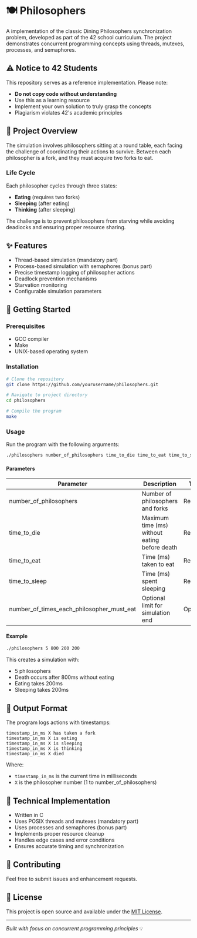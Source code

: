 # 🍽️ Philosophers
A implementation of the classic Dining Philosophers synchronization problem, developed as part of the 42 school curriculum. The project demonstrates concurrent programming concepts using threads, mutexes, processes, and semaphores.

## ⚠️ Notice to 42 Students
This repository serves as a reference implementation. Please note:
- **Do not copy code without understanding**
- Use this as a learning resource
- Implement your own solution to truly grasp the concepts
- Plagiarism violates 42's academic principles

## 🎯 Project Overview
The simulation involves philosophers sitting at a round table, each facing the challenge of coordinating their actions to survive. Between each philosopher is a fork, and they must acquire two forks to eat.

### Life Cycle
Each philosopher cycles through three states:
- **Eating** (requires two forks)
- **Sleeping** (after eating)
- **Thinking** (after sleeping)

The challenge is to prevent philosophers from starving while avoiding deadlocks and ensuring proper resource sharing.

## ✨ Features
- Thread-based simulation (mandatory part)
- Process-based simulation with semaphores (bonus part)
- Precise timestamp logging of philosopher actions
- Deadlock prevention mechanisms
- Starvation monitoring
- Configurable simulation parameters

## 🚀 Getting Started

### Prerequisites
- GCC compiler
- Make
- UNIX-based operating system

### Installation
```bash
# Clone the repository
git clone https://github.com/yourusername/philosophers.git

# Navigate to project directory
cd philosophers

# Compile the program
make
```

### Usage
Run the program with the following arguments:
```bash
./philosophers number_of_philosophers time_to_die time_to_eat time_to_sleep [number_of_times_each_philosopher_must_eat]
```

#### Parameters
| Parameter | Description | Type |
|-----------|-------------|------|
| number_of_philosophers | Number of philosophers and forks | Required |
| time_to_die | Maximum time (ms) without eating before death | Required |
| time_to_eat | Time (ms) taken to eat | Required |
| time_to_sleep | Time (ms) spent sleeping | Required |
| number_of_times_each_philosopher_must_eat | Optional limit for simulation end | Optional |

#### Example
```bash
./philosophers 5 800 200 200
```
This creates a simulation with:
- 5 philosophers
- Death occurs after 800ms without eating
- Eating takes 200ms
- Sleeping takes 200ms

## 📝 Output Format
The program logs actions with timestamps:
```
timestamp_in_ms X has taken a fork
timestamp_in_ms X is eating
timestamp_in_ms X is sleeping
timestamp_in_ms X is thinking
timestamp_in_ms X died
```
Where:
- `timestamp_in_ms` is the current time in milliseconds
- `X` is the philosopher number (1 to number_of_philosophers)

## 🔧 Technical Implementation
- Written in C
- Uses POSIX threads and mutexes (mandatory part)
- Uses processes and semaphores (bonus part)
- Implements proper resource cleanup
- Handles edge cases and error conditions
- Ensures accurate timing and synchronization

## 🤝 Contributing
Feel free to submit issues and enhancement requests.

## 📜 License
This project is open source and available under the [MIT License](LICENSE).

---
*Built with focus on concurrent programming principles* 💡
